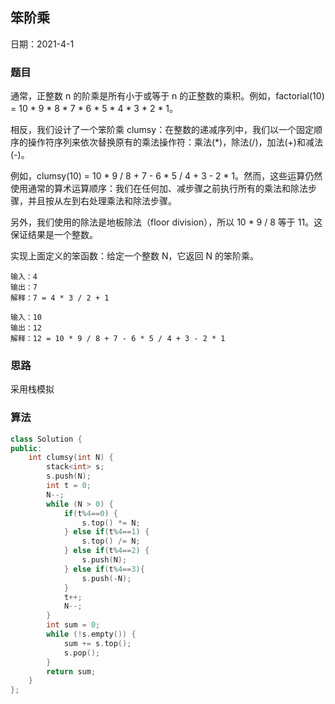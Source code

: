 ## 笨阶乘

日期：2021-4-1

### 题目

通常，正整数 n 的阶乘是所有小于或等于 n 的正整数的乘积。例如，factorial(10) = 10 * 9 * 8 * 7 * 6 * 5 * 4 * 3 * 2 * 1。

相反，我们设计了一个笨阶乘 clumsy：在整数的递减序列中，我们以一个固定顺序的操作符序列来依次替换原有的乘法操作符：乘法(*)，除法(/)，加法(+)和减法(-)。

例如，clumsy(10) = 10 * 9 / 8 + 7 - 6 * 5 / 4 + 3 - 2 * 1。然而，这些运算仍然使用通常的算术运算顺序：我们在任何加、减步骤之前执行所有的乘法和除法步骤，并且按从左到右处理乘法和除法步骤。

另外，我们使用的除法是地板除法（floor division），所以 10 * 9 / 8 等于 11。这保证结果是一个整数。

实现上面定义的笨函数：给定一个整数 N，它返回 N 的笨阶乘。

```
输入：4
输出：7
解释：7 = 4 * 3 / 2 + 1

输入：10
输出：12
解释：12 = 10 * 9 / 8 + 7 - 6 * 5 / 4 + 3 - 2 * 1
```

### 思路

采用栈模拟

### 算法

```c++
class Solution {
public:
    int clumsy(int N) {
        stack<int> s;
        s.push(N);
        int t = 0;
        N--; 
        while (N > 0) {
            if(t%4==0) {
                s.top() *= N;
            } else if(t%4==1) {
                s.top() /= N;
            } else if(t%4==2) {
                s.push(N);
            } else if(t%4==3){
                s.push(-N);
            }
            t++;
            N--;
        }
        int sum = 0;
        while (!s.empty()) {
            sum += s.top();
            s.pop();
        }
        return sum;
    }
};
```

